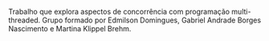 Trabalho que explora aspectos de concorrência com programação multi-threaded. Grupo formado por Edmilson Domingues, Gabriel Andrade Borges Nascimento e Martina Klippel Brehm.
